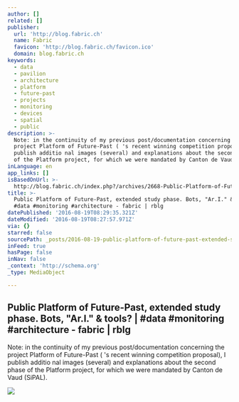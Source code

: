 ```yaml
---
author: []
related: []
publisher:
  url: 'http://blog.fabric.ch'
  name: Fabric
  favicon: 'http://blog.fabric.ch/favicon.ico'
  domain: blog.fabric.ch
keywords:
  - data
  - pavilion
  - architecture
  - platform
  - future-past
  - projects
  - monitoring
  - devices
  - spatial
  - public
description: >-
  Note: in the continuity of my previous post/documentation concerning the
  project Platform of Future-Past ( 's recent winning competition proposal), I
  publish additio nal images (several) and explanations about the second phase
  of the Platform project, for which we were mandated by Canton de Vaud (SiPAL).
inLanguage: en
app_links: []
isBasedOnUrl: >-
  http://blog.fabric.ch/index.php?/archives/2668-Public-Platform-of-Future-Past,-extended-study-phase.-Bots,-Ar.I.-tools-data-monitoring-architecture.html
title: >-
  Public Platform of Future-Past, extended study phase. Bots, "Ar.I." & tools? |
  #data #monitoring #architecture - fabric | rblg
datePublished: '2016-08-19T08:29:35.321Z'
dateModified: '2016-08-19T08:27:57.971Z'
via: {}
starred: false
sourcePath: _posts/2016-08-19-public-platform-of-future-past-extended-study-phase-bots.md
inFeed: true
hasPage: false
inNav: false
_context: 'http://schema.org'
_type: MediaObject

---
```

<article style=""><h1>Public Platform of Future-Past, extended study phase. Bots, "Ar.I." &amp; tools? | #data #monitoring #architecture - fabric | rblg</h1><p>Note: in the continuity of my previous post/documentation concerning the project Platform of Future-Past ( 's recent winning competition proposal), I publish additio nal images (several) and explanations about the second phase of the Platform project, for which we were mandated by Canton de Vaud (SiPAL).</p><img src="http://blog.fabric.ch/uploads/image/pmpg_illustrations_04b.jpg" /></article>